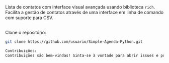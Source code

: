 ## 
Lista de contatos com interface visual avançada usando biblioteca `rich`. Facilita a gestão de contatos através de uma interface em linha de comando com suporte para CSV.
##
 Clone o repositório:
   ```sh
   git clone https://github.com/usuario/Simple-Agenda-Python.git

Contribuições:
Contribuições são bem-vindas! Sinta-se à vontade para abrir issues e pull requests.
